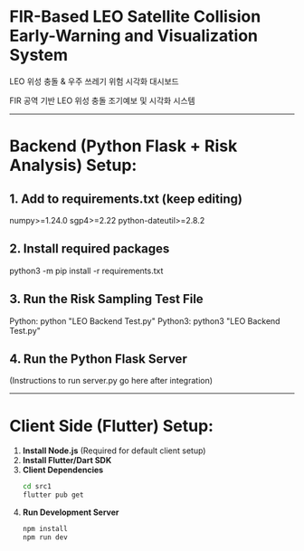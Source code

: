 # FIR-Based LEO Satellite Collision Early-Warning and Visualization System

LEO 위성 충돌 & 우주 쓰레기 위험 시각화 대시보드

FIR 공역 기반 LEO 위성 충돌 조기예보 및 시각화 시스템

---

# Backend (Python Flask + Risk Analysis) Setup:

## 1. Add to requirements.txt (keep editing)
numpy>=1.24.0
sgp4>=2.22
python-dateutil>=2.8.2

## 2. Install required packages
python3 -m pip install -r requirements.txt

## 3. Run the Risk Sampling Test File
Python: python "LEO Backend Test.py"
Python3: python3 "LEO Backend Test.py"

## 4. Run the Python Flask Server
(Instructions to run server.py go here after integration)

---

# Client Side (Flutter) Setup:

1.  **Install Node.js** (Required for default client setup)
2.  **Install Flutter/Dart SDK**
3.  **Client Dependencies**
    ```bash
    cd src1
    flutter pub get
    ```
4.  **Run Development Server**
    ```bash
    npm install
    npm run dev
    ```